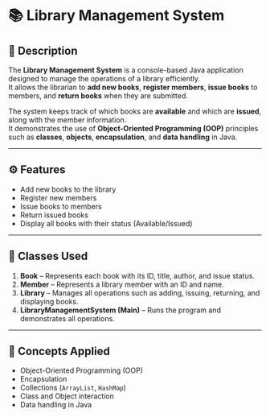 # 📚 Library Management System

## 📝 Description
The **Library Management System** is a console-based Java application designed to manage the operations of a library efficiently.  
It allows the librarian to **add new books**, **register members**, **issue books** to members, and **return books** when they are submitted.

The system keeps track of which books are **available** and which are **issued**, along with the member information.  
It demonstrates the use of **Object-Oriented Programming (OOP)** principles such as **classes**, **objects**, **encapsulation**, and **data handling** in Java.

---

## ⚙️ Features
- Add new books to the library  
- Register new members  
- Issue books to members  
- Return issued books  
- Display all books with their status (Available/Issued)

---

## 🧱 Classes Used
1. **Book** – Represents each book with its ID, title, author, and issue status.  
2. **Member** – Represents a library member with an ID and name.  
3. **Library** – Manages all operations such as adding, issuing, returning, and displaying books.  
4. **LibraryManagementSystem (Main)** – Runs the program and demonstrates all operations.

---

## 🧠 Concepts Applied
- Object-Oriented Programming (OOP)
- Encapsulation
- Collections (`ArrayList`, `HashMap`)
- Class and Object interaction
- Data handling in Java
